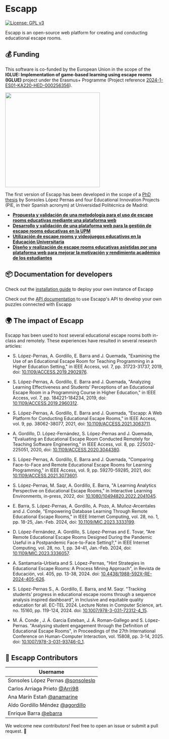 # Escapp
[![License: GPL v3](https://img.shields.io/badge/License-GPLv3-blue.svg)](https://www.gnu.org/licenses/gpl-3.0)

Escapp is an open-source web platform for creating and conducting educational escape rooms.  


## 💰 Funding

This software is co-funded by the European Union in the scope of the **IGLUE: Implementation of game-based learning using escape rooms (IGLUE)** project under the Erasmus+ Programme (Project reference <a href="https://iglue.dit.upm.es" target="_blank">2024-1-ES01-KA220-HED-000256356</a>).

<img src="https://github.com/user-attachments/assets/9760cf7f-a06b-4509-8281-4174c235fc43" width="300">

The first version of Escapp has been developed in the scope of a [PhD thesis](http://doi.org/10.20868/UPM.thesis.68657) by Sonsoles López Pernas and four Educational Innovation Projects (PIE, in their Spanish acronym) at Universidad Politécnica de Madrid:
* **[Propuesta y validación de una metodología para el uso de escape rooms educativas mediante una plataforma web](https://innovacioneducativa.upm.es/proyectosIE/informacion?anyo=2018-2019&id=2782)**
* **[Desarrollo y validación de una plataforma web para la gestión de escape rooms educativas en la UPM](https://innovacioneducativa.upm.es/proyectosIE/informacion?anyo=2019-2020&id=3099)**
* **[Utilización de escape rooms y videojuegos educativos en la Educación Universitaria](https://innovacioneducativa.upm.es/proyectos-ie/informacion?anyo=2019-2020&id=3178)**
* **[Diseño y realización de escape rooms educativas asistidas por una plataforma web para mejorar la motivación y rendimiento académico de los estudiantes](https://innovacioneducativa.upm.es/proyectos-ie/informacion?anyo=2021-2022&id=426)**

## 📦 Documentation for developers

Check out the [installation guide](https://github.com/IGLUE-project/escapp/wiki/Installation) to deploy your own instance of Escapp

Check out the [API documentation](https://github.com/IGLUE-project/escapp/wiki/API-Documentation) to use Escapp's API to develop your own puzzles connected with Escapp

## 🌍 The impact of Escapp

Escapp has been used to host several educational escape rooms both in-class and remotely. These experiences have resulted in several research articles:

- S. López-Pernas, A. Gordillo, E. Barra and J. Quemada, "Examining the Use of an Educational Escape Room for Teaching Programming in a Higher Education Setting," in IEEE Access, vol. 7, pp. 31723-31737, 2019, doi: [10.1109/ACCESS.2019.2902976](https://ieeexplore.ieee.org/document/8658086).

- S. López-Pernas, A. Gordillo, E. Barra and J. Quemada, "Analyzing Learning Effectiveness and Students’ Perceptions of an Educational Escape Room in a Programming Course in Higher Education," in IEEE Access, vol. 7, pp. 184221-184234, 2019, doi: [10.1109/ACCESS.2019.2960312](https://ieeexplore.ieee.org/document/8936344).

- S. López-Pernas, A. Gordillo, E. Barra and J. Quemada, "Escapp: A Web Platform for Conducting Educational Escape Rooms," in IEEE Access, vol. 9, pp. 38062-38077, 2021, doi: [10.1109/ACCESS.2021.3063711](https://ieeexplore.ieee.org/document/9369393).

- A. Gordillo, D. López-Fernández, S. López-Pernas and J. Quemada, "Evaluating an Educational Escape Room Conducted Remotely for Teaching Software Engineering," in IEEE Access, vol. 8, pp. 225032-225051, 2020, doi: [10.1109/ACCESS.2020.3044380](https://ieeexplore.ieee.org/document/9292916).

- S. López-Pernas, A. Gordillo, E. Barra and J. Quemada, "Comparing Face-to-Face and Remote Educational Escape Rooms for Learning Programming," in IEEE Access, vol. 9, pp. 59270-59285, 2021, doi: [10.1109/ACCESS.2021.3073601](https://ieeexplore.ieee.org/document/9405675).

- S. López-Pernas, M. Saqr, A. Gordillo, E. Barra, "A Learning Analytics Perspective on Educational Escape Rooms," in Interactive Learning Environments, in-press, 2022, doi: [10.1080/10494820.2022.2041045](https://www.tandfonline.com/doi/full/10.1080/10494820.2022.2041045).
  
- E. Barra, S. López-Pernas, A. Gordillo, A. Pozo, A. Muñoz-Arcentales and J. Conde, "Empowering Database Learning Through Remote Educational Escape Rooms," in IEEE Internet Computing, vol. 28, no. 1, pp. 18-25, Jan.-Feb. 2024, doi: [10.1109/MIC.2023.3333199](https://ieeexplore.ieee.org/document/10325556).

- D. López-Fernández, A. Gordillo, S. López-Pernas and E. Tovar, "Are Remote Educational Escape Rooms Designed During the Pandemic Useful in a Postpandemic Face-to-Face Setting?," in IEEE Internet Computing, vol. 28, no. 1, pp. 34-41, Jan.-Feb. 2024, doi: [10.1109/MIC.2023.3336057](https://ieeexplore.ieee.org/document/10328052).

- A. Santamaría-Urbieta and S. López-Pernas, "Hint Strategies in Educational Escape Rooms: A Process Mining Approach", in Revista de Educación, vol. 405, pp. 13-38, 2024. doi: [10.4438/1988-592X-RE-2024-405-626](https://doi.org/10.4438/1988-592X-RE-2024-405-6262).

- S. López-Pernas S., A. Gordillo, E. Barra, and M. Saqr. "Tracking students’ progress in educational escape rooms through a sequence analysis inspired dashboard", in Inclusive and equitable quality education for all. EC-TEL 2024. Lecture Notes in Computer Science, art. no. 15160, pp. 119-124, 2024. doi: [10.1007/978-3-031-72312-4_15](https://doi.org/10.1007/978-3-031-72312-4_15).

- M. Á. Conde , J. Á. Garcia Esteban, J. Á. Roman-Gallego and S. López-Pernas. "Analysing student engagement through the Definition of Educational Escape Rooms", in Proceedings of the 27th International Conference on Human-Computer Interaction, vol. 15808, pp. 3-14, 2025. doi: [10.1007/978-3-031-93746-0_1](https://doi.org/10.1007/978-3-031-93746-0_1).


## 👥 Escapp Contributors

| Username |
|----------------- |
| Sonsoles López Pernas [@sonsoleslp](https://github.com/sonsoleslp) |
| Carlos Arriaga Prieto [@Arri98](https://github.com/Arri98) |
| Ana Marín Estañ [@anamarine](https://github.com/anamarine) |
| Aldo Gordillo Méndez [@agordillo](https://github.com/agordillo) |
| Enrique Barra [@ebarra](https://github.com/ebarra) |

We welcome new contributors! Feel free to open an issue or submit a pull request. 🙌